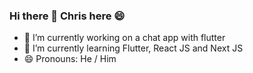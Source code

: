 ### Hi there 👋 Chris here 😄

- 🔭 I’m currently working on a chat app with flutter
- 🌱 I’m currently learning Flutter, React JS and Next JS
- 😄 Pronouns: He / Him
